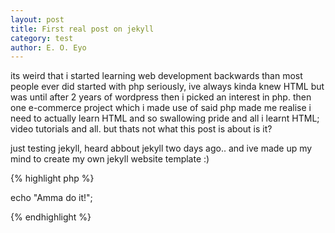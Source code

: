 ```yaml
---
layout: post
title: First real post on jekyll
category: test
author: E. O. Eyo
---
```


 its weird that i started learning web development backwards than most people ever did
 started with php seriously, ive always kinda knew HTML but was until after 2 years of 
 wordpress then i picked an interest in php.
 then one e-commerce project which i made use of said php made me realise i need to actually learn HTML
 and so swallowing pride and all i learnt HTML; video tutorials and all. but thats not what this post is about is it?

 just testing jekyll, heard abbout jekyll two days ago.. and ive made up my mind to create my own jekyll website template :)

 {% highlight php %}

echo "Amma do it!";

{% endhighlight %}
